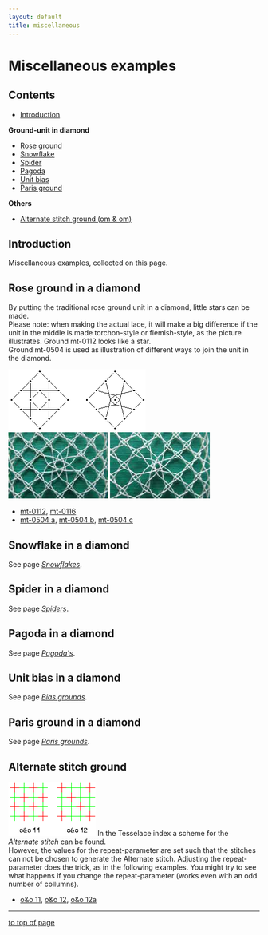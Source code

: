 ```yaml
---
layout: default
title: miscellaneous
---
```


# Miscellaneous examples

## Contents
* [Introduction](#introduction)

**Ground-unit in diamond**
* [Rose ground](#rose-ground-in-a-diamond)
* [Snowflake](#snowflake-in-a-diamond)
* [Spider](#spider-in-a-diamond)
* [Pagoda](#pagoda-in-a-diamond)
* [Unit bias](#unit-bias-in-a-diamond)
* [Paris ground](#paris-ground-in-a-diamond)

**Others**
* [Alternate stitch ground (om &amp; om)](#alternate-stitch-ground)

## Introduction
Miscellaneous examples, collected on this page. 

## Rose ground in a diamond
By putting the traditional rose ground unit in a diamond, little stars can be made.                 
Please note: when making the actual lace, it will make a big difference if the unit in the middle is made torchon-style or flemish-style, as the picture illustrates. Ground mt-0112 looks like a star.    
Ground mt-0504 is used as illustration of different ways to join the unit in the diamond.

![torchon-flemish][pic-tor-flem]      
![photo-0112-torchon][ph-0112-t] ![photo-0112-flemish][ph-0112-f]
* [mt-0112][T-0112], [mt-0116][T-0116]
* [mt-0504 a][T-0504-a], [mt-0504 b][T-0504-b], [mt-0504 c][T-0504-c]

## Snowflake in a diamond
See page [_Snowflakes_][page-snow].

## Spider in a diamond
See page [_Spiders_][page-spid].

## Pagoda in a diamond
See page [_Pagoda's_][page-tria]. 

## Unit bias in a diamond
See page [_Bias grounds_][page-bias].

## Paris ground in a diamond
See page [_Paris grounds_][page-paris].

## Alternate stitch ground
![pic-oeno][pic-oeno]
In the Tesselace index a scheme for the <i>Alternate stitch</i> can be found.<br> 
However, the values for the repeat-parameter are set such that the stitches can not be chosen to generate the Alternate stitch. Adjusting the repeat-parameter does the trick, as in the following examples. You might try to see what happens if you change the repeat-parameter (works even with an odd number of collumns).    
         
* [o&amp;o 11][T-OO-11], [o&amp;o 12][T-OO-12], [o&amp;o 12a][T-OO-12a]
<p style="clear: both"></p>

***
<a href="#miscellaneous-examples">to top of page</a>

[page-snow]: ../docs/snowflakes#snowflake-in-a-diamond
[page-spid]: ../docs/spiders
[page-tria]: ../docs/tria#pagoda-in-a-diamond
[page-bias]: ../docs/bias#unit-bias-in-a-diamond
[page-paris]: ../docs/paris#paris-ground-in-a-diamond

[pic-tor-flem]: ../images_wt/gf-tor-vl.png
[pic-0306-OIv]: ../images_wt/gf%200301%20wt.png
[pic-oeno]: ../images_wt/gf-oeno-11.png?align=right

[ph-0112-t]: ../photos/ph-0112-t.jpg
[ph-0112-f]: ../photos/ph-0112-f.jpg

[T-0112]: https://d-bl.github.io/GroundForge/tiles?patchWidth=12&patchHeight=12&a1=ctc&b1=ctt&c1=ctctt&e1=ctctt&f1=ctt&b2=ctctt&c2=c&d2=ctct&e2=c&f2=ctctt&a3=ctctt&c3=ctcr&e3=ctcl&tile=586-21,-48317,5-4-7-&footsideStitch=ctctt&tileStitch=ctct&headsideStitch=ctctt&shiftColsSW=-3&shiftRowsSW=3&shiftColsSE=3&shiftRowsSE=3

[T-3412]: https://d-bl.github.io/GroundForge/tiles?patchWidth=16&patchHeight=24&b1=ct&f1=ct&c2=c&e2=c&b3=ct&d3=ctc&f3=ct&tile=-5---5,--C-B-,-B-5-C&footsideStitch=ctctt&tileStitch=ct&headsideStitch=ctctt&shiftColsSW=-3&shiftRowsSW=3&shiftColsSE=3&shiftRowsSE=3

[T-BIG-RG1]: https://d-bl.github.io/GroundForge/tiles?patchWidth=16&patchHeight=16&b1=ctct&f1=ctct&c2=ctct&e2=ctct&b3=ct&d3=ctct&f3=ct&tile=-5---5,--C-B-,-B-5-C&footsideStitch=ctctt&tileStitch=ctct&headsideStitch=ctctt&shiftColsSW=-3&shiftRowsSW=3&shiftColsSE=3&shiftRowsSE=3

[T-OO-11]: https://d-bl.github.io/GroundForge/tiles?patchWidth=12&patchHeight=12&a1=ct&b1=ctct&a2=ctct&b2=ct&tile=88,11&footsideStitch=ctctt&tileStitch=ct&headsideStitch=ctctt&shiftColsSW=0&shiftRowsSW=2&shiftColsSE=2&shiftRowsSE=2

[T-OO-12]: https://d-bl.github.io/GroundForge/tiles?patchWidth=12&patchHeight=12&a1=ctct&b1=ct&c1=ct&a2=ct&b2=ctct&c2=ct&a3=ct&b3=ct&c3=ctct&a4=ctct&b4=ct&c4=ct&a5=ct&b5=ctct&c5=ct&a6=ct&b6=ct&c6=ctct&tile=888,111,888,111,888,111&footsideStitch=ctctt&tileStitch=ct&headsideStitch=ctctt&shiftColsSW=0&shiftRowsSW=6&shiftColsSE=3&shiftRowsSE=6

[T-OO-12A]: https://d-bl.github.io/GroundForge/tiles?patchWidth=12&patchHeight=12&a1=ctct&b1=ct&c1=ct&a2=ctct&b2=ctct&c2=ctct&tile=888,111&footsideStitch=ctctt&tileStitch=ctct&headsideStitch=ctctt&shiftColsSW=0&shiftRowsSW=2&shiftColsSE=3&shiftRowsSE=2

[T-PAR-SQR1]: https://d-bl.github.io/GroundForge/tiles?patchWidth=16&patchHeight=16&a1=ctct&c1=ctct&e1=ctc&g1=ctc&b2=ctct&d2=ctc&f2=tctc&h2=ctc&a3=ctc&c3=ctc&e3=tctcr&g3=tctcl&b4=ctc&d4=tctct&h4=tctct&tile=C-B-5-5-,-5-5-5-5,5-5-5-5-,-5-5---5&footsideStitch=ctctt&tileStitch=ctc&headsideStitch=ctctt&shiftColsSW=-4&shiftRowsSW=4&shiftColsSE=4&shiftRowsSE=4

[T-0116]: https://d-bl.github.io/GroundForge/tiles?patchWidth=12&patchHeight=12&f1=c&e1=ctcr&c1=ctcl&b1=c&a1=ctctc&f2=ctcr&e2=c&d2=ctctc&c2=c&b2=ctcl&e3=ctc&c3=ctc&a3=ctct&tile=586-21,-48317,5-4-7-&footsideStitch=ctctt&tileStitch=ctct&headsideStitch=ctctt&shiftColsSW=-3&shiftRowsSW=3&shiftColsSE=3&shiftRowsSE=3

[T-0504-a]: https://d-bl.github.io/GroundForge/tiles?patchWidth=12&patchHeight=12&f1=c&e1=ctcr&c1=ctcl&b1=c&a1=tctctc&f2=ctcr&e2=c&d2=ctctct&c2=c&b2=ctcl&e3=crc&c3=clc&a3=ctct&tile=586-21,-48317,5-4-7-&footsideStitch=ctctt&tileStitch=ctct&headsideStitch=ctctt&shiftColsSW=-3&shiftRowsSW=3&shiftColsSE=3&shiftRowsSE=3

[T-0504-b]: https://d-bl.github.io/GroundForge/tiles?patchWidth=12&patchHeight=12&f1=ct&e1=ctct&c1=ctct&b1=ct&a1=tctctc&f2=ctct&e2=c&d2=ctctct&c2=c&b2=ctct&e3=crc&c3=clc&a3=ctct&tile=586-21,-48317,5-4-7-&footsideStitch=ctctt&tileStitch=ctct&headsideStitch=ctctt&shiftColsSW=-3&shiftRowsSW=3&shiftColsSE=3&shiftRowsSE=3

[T-0504-c]: https://d-bl.github.io/GroundForge/tiles?patchWidth=12&patchHeight=12&f1=tct&e1=ctct&c1=ctct&b1=tct&a1=tctctc&f2=ctct&e2=ct&d2=ctctct&c2=ct&b2=ctct&e3=crc&c3=clc&a3=ctct&tile=586-21,-48317,5-4-7-&footsideStitch=ctctt&tileStitch=ctct&headsideStitch=ctctt&shiftColsSW=-3&shiftRowsSW=3&shiftColsSE=3&shiftRowsSE=3



